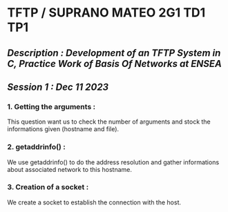 # TFTP / SUPRANO MATEO 2G1 TD1 TP1
## _Description : Development of an TFTP System in C, Practice Work of Basis Of Networks at **ENSEA**_
## _Session 1 : Dec 11 2023_

### 1. Getting the arguments :
This question want us to check the number of arguments and stock the informations given (hostname and file).
### 2. getaddrinfo() :
We use getaddrinfo() to do the address resolution and gather informations about associated network to this hostname.
### 3. Creation of a socket :
We create a socket to establish the connection with the host.
